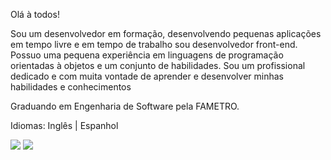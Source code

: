 Olá à todos!

Sou um desenvolvedor em formação, desenvolvendo pequenas aplicações em tempo livre e em tempo de trabalho sou desenvolvedor front-end. Possuo uma pequena experiência em linguagens de programação orientadas à objetos e um conjunto de habilidades. Sou um profissional dedicado e com muita vontade de aprender e desenvolver minhas habilidades e conhecimentos

Graduando em Engenharia de Software pela FAMETRO.

Idiomas: Inglês | Espanhol

<div>
  <img src="https://img.shields.io/badge/-Angular-DD0031?style=flat-square&logo=angular&logoColor=white" target="_blank">
  <img src="https://shields.io/badge/TypeScript-3178C6?logo=TypeScript&logoColor=FFF&style=flat-square" target="_blank">
</div>
